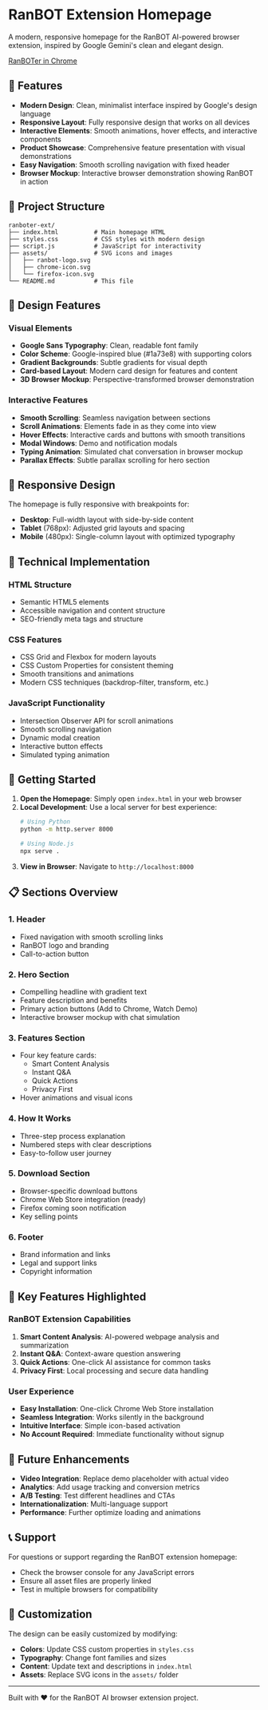 # RanBOT Extension Homepage

A modern, responsive homepage for the RanBOT AI-powered browser extension, inspired by Google Gemini's clean and elegant design.

[RanBOTer in Chrome](https://chromewebstore.google.com/detail/ranboter/nmdmfikkicpdphdnjgnhogdmeclobfjg)

## 🚀 Features

- **Modern Design**: Clean, minimalist interface inspired by Google's design language
- **Responsive Layout**: Fully responsive design that works on all devices
- **Interactive Elements**: Smooth animations, hover effects, and interactive components
- **Product Showcase**: Comprehensive feature presentation with visual demonstrations
- **Easy Navigation**: Smooth scrolling navigation with fixed header
- **Browser Mockup**: Interactive browser demonstration showing RanBOT in action

## 📁 Project Structure

```
ranboter-ext/
├── index.html          # Main homepage HTML
├── styles.css          # CSS styles with modern design
├── script.js           # JavaScript for interactivity
├── assets/             # SVG icons and images
│   ├── ranbot-logo.svg
│   ├── chrome-icon.svg
│   └── firefox-icon.svg
└── README.md           # This file
```

## 🎨 Design Features

### Visual Elements
- **Google Sans Typography**: Clean, readable font family
- **Color Scheme**: Google-inspired blue (#1a73e8) with supporting colors
- **Gradient Backgrounds**: Subtle gradients for visual depth
- **Card-based Layout**: Modern card design for features and content
- **3D Browser Mockup**: Perspective-transformed browser demonstration

### Interactive Features
- **Smooth Scrolling**: Seamless navigation between sections
- **Scroll Animations**: Elements fade in as they come into view
- **Hover Effects**: Interactive cards and buttons with smooth transitions
- **Modal Windows**: Demo and notification modals
- **Typing Animation**: Simulated chat conversation in browser mockup
- **Parallax Effects**: Subtle parallax scrolling for hero section

## 📱 Responsive Design

The homepage is fully responsive with breakpoints for:
- **Desktop**: Full-width layout with side-by-side content
- **Tablet** (768px): Adjusted grid layouts and spacing
- **Mobile** (480px): Single-column layout with optimized typography

## 🔧 Technical Implementation

### HTML Structure
- Semantic HTML5 elements
- Accessible navigation and content structure
- SEO-friendly meta tags and structure

### CSS Features
- CSS Grid and Flexbox for modern layouts
- CSS Custom Properties for consistent theming
- Smooth transitions and animations
- Modern CSS techniques (backdrop-filter, transform, etc.)

### JavaScript Functionality
- Intersection Observer API for scroll animations
- Smooth scrolling navigation
- Dynamic modal creation
- Interactive button effects
- Simulated typing animation

## 🚀 Getting Started

1. **Open the Homepage**: Simply open `index.html` in your web browser
2. **Local Development**: Use a local server for best experience:
   ```bash
   # Using Python
   python -m http.server 8000

   # Using Node.js
   npx serve .
   ```
3. **View in Browser**: Navigate to `http://localhost:8000`

## 📋 Sections Overview

### 1. Header
- Fixed navigation with smooth scrolling links
- RanBOT logo and branding
- Call-to-action button

### 2. Hero Section
- Compelling headline with gradient text
- Feature description and benefits
- Primary action buttons (Add to Chrome, Watch Demo)
- Interactive browser mockup with chat simulation

### 3. Features Section
- Four key feature cards:
  - Smart Content Analysis
  - Instant Q&A
  - Quick Actions
  - Privacy First
- Hover animations and visual icons

### 4. How It Works
- Three-step process explanation
- Numbered steps with clear descriptions
- Easy-to-follow user journey

### 5. Download Section
- Browser-specific download buttons
- Chrome Web Store integration (ready)
- Firefox coming soon notification
- Key selling points

### 6. Footer
- Brand information and links
- Legal and support links
- Copyright information

## 🎯 Key Features Highlighted

### RanBOT Extension Capabilities
1. **Smart Content Analysis**: AI-powered webpage analysis and summarization
2. **Instant Q&A**: Context-aware question answering
3. **Quick Actions**: One-click AI assistance for common tasks
4. **Privacy First**: Local processing and secure data handling

### User Experience
- **Easy Installation**: One-click Chrome Web Store installation
- **Seamless Integration**: Works silently in the background
- **Intuitive Interface**: Simple icon-based activation
- **No Account Required**: Immediate functionality without signup

## 🔮 Future Enhancements

- **Video Integration**: Replace demo placeholder with actual video
- **Analytics**: Add usage tracking and conversion metrics
- **A/B Testing**: Test different headlines and CTAs
- **Internationalization**: Multi-language support
- **Performance**: Further optimize loading and animations

## 📞 Support

For questions or support regarding the RanBOT extension homepage:
- Check the browser console for any JavaScript errors
- Ensure all asset files are properly linked
- Test in multiple browsers for compatibility

## 🎨 Customization

The design can be easily customized by modifying:
- **Colors**: Update CSS custom properties in `styles.css`
- **Typography**: Change font families and sizes
- **Content**: Update text and descriptions in `index.html`
- **Assets**: Replace SVG icons in the `assets/` folder

---

Built with ❤️ for the RanBOT AI browser extension project.